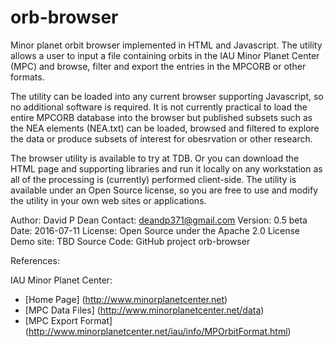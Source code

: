 # orb-browser
Minor planet orbit browser implemented in HTML and Javascript. The utility allows a user to input a file containing orbits in the IAU Minor Planet Center (MPC) and browse, filter and export the entries in the MPCORB or other formats.

The utility can be loaded into any current browser supporting Javascript, so no additional software is required. It is not currently practical to load the entire MPCORB database into the browser but published subsets such as the NEA elements (NEA.txt) can be loaded, browsed and filtered to explore the data or produce subsets of interest for obesrvation or other research.

The browser utility is available to try at TDB. Or you can download the HTML page and supporting libraries and run it locally on any workstation as all of the processing is (currently) performed client-side. The utility is available under an Open Source license, so you are free to
use and modify the utility in your own web sites or applications.
 
Author: David P Dean
Contact: deandp371@gmail.com
Version: 0.5 beta
Date: 2016-07-11
License: Open Source under the Apache 2.0 License
Demo site: TBD
Source Code: GitHub project orb-browser

References:

IAU Minor Planet Center:
* [Home Page] (http://www.minorplanetcenter.net)
* [MPC Data Files] (http://www.minorplanetcenter.net/data) 
* [MPC Export Format] (http://www.minorplanetcenter.net/iau/info/MPOrbitFormat.html)


